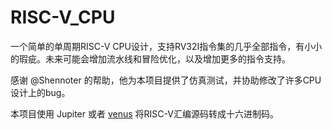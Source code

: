 # RISC-V_CPU
一个简单的单周期RISC-V CPU设计，支持RV32I指令集的几乎全部指令，有小小的瑕疵。未来可能会增加流水线和冒险优化，以及增加更多的指令支持。

感谢 @Shennoter 的帮助，他为本项目提供了仿真测试，并协助修改了许多CPU设计上的bug。

本项目使用 Jupiter 或者 [venus](http://venus.cs61c.org/) 将RISC-V汇编源码转成十六进制码。
